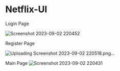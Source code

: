 # Netflix-UI


Login Page

![Screenshot 2023-09-02 220452](https://github.com/Suryab02/Netflix-UI/assets/115476816/d1dd0358-3da5-49c7-a693-e12ab674afe0)

Register Page

![Uploading Screenshot 2023-09-02 220518.png…]()


Main Page
![Screenshot 2023-09-02 220431](https://github.com/Suryab02/Netflix-UI/assets/115476816/30787216-fed7-488e-ad25-521bfc5e93ae)
